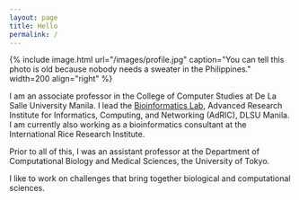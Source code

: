 ```yaml
---
layout: page
title: Hello
permalink: /
---
```


{% include image.html url="/images/profile.jpg" caption="You can tell this photo is old because nobody needs a sweater in the Philippines."  width=200 align="right" %}

I am an associate professor in the College of Computer Studies at De La Salle University Manila.
I lead the [Bioinformatics Lab](https://www.bioinfodlsu.com), Advanced Research Institute for Informatics, Computing, and Networking (AdRIC), DLSU Manila.
I am currently also working as a bioinformatics consultant at the International Rice Research Institute.

Prior to all of this, I was an assistant professor at the Department of Computational Biology and Medical Sciences, the University of Tokyo.

I like to work on challenges that bring together biological and computational sciences.
